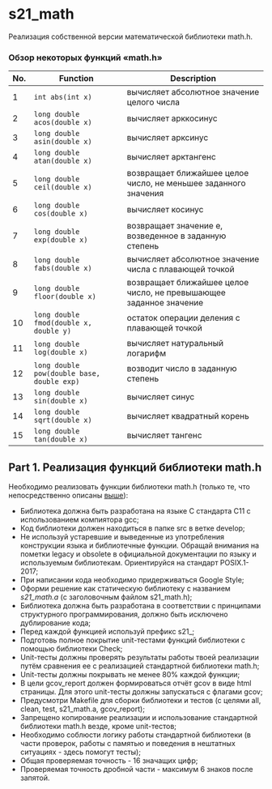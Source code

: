 # s21_math

Реализация собственной версии математической библиотеки math.h.

### Обзор некоторых функций «math.h»

| No. | Function | Description |
| --- | -------- | ----------- |
| 1 | `int abs(int x)` | вычисляет абсолютное значение целого числа |
| 2 | `long double acos(double x)` | вычисляет арккосинус |
| 3 | `long double asin(double x)` | вычисляет арксинус |
| 4 | `long double atan(double x)` | вычисляет арктангенс |
| 5 | `long double ceil(double x)` | возвращает ближайшее целое число, не меньшее заданного значения |
| 6 | `long double cos(double x)` | вычисляет косинус |
| 7 | `long double exp(double x)` | возвращает значение e, возведенное в заданную степень |
| 8 | `long double fabs(double x)` | вычисляет абсолютное значение числа с плавающей точкой |
| 9 | `long double floor(double x)` | возвращает ближайшее целое число, не превышающее заданное значение |
| 10 | `long double fmod(double x, double y)` | остаток операции деления с плавающей точкой |
| 11 | `long double log(double x)` | вычисляет натуральный логарифм |
| 12 | `long double pow(double base, double exp)` | возводит число в заданную степень |
| 13 | `long double sin(double x)` | вычисляет синус |
| 14 | `long double sqrt(double x)` | вычисляет квадратный корень |
| 15 | `long double tan(double x)` | вычисляет тангенс |  

## Part 1. Реализация функций библиотеки math.h

Необходимо реализовать функции библиотеки math.h (только те, что непосредственно описаны [выше](#обзор-некоторых-функций-mathh)):

- Библиотека должна быть разработана на языке С стандарта C11 с использованием компиятора gcc;
- Код библиотеки должен находиться в папке src в ветке develop;  
- Не используй устаревшие и выведенные из употребления конструкции языка и библиотечные функции. Обращай внимания на пометки legacy и obsolete в официальной документации по языку и используемым библиотекам. Ориентируйся на стандарт POSIX.1-2017;
- При написании кода необходимо придерживаться Google Style;
- Оформи решение как статическую библиотеку с названием *s21_math.a* (с заголовочным файлом s21_math.h);
- Библиотека должна быть разработана в соответствии с принципами структурного программирования, должно быть исключено дублирование кода;
- Перед каждой функцией используй префикс s21_;
- Подготовь полное покрытие unit-тестами функций библиотеки c помощью библиотеки Check;
- Unit-тесты должны проверять результаты работы твоей реализации путём сравнения ее с реализацией стандартной библиотеки math.h;
- Unit-тесты должны покрывать не менее 80% каждой функции;
- В цели gcov_report должен формироваться отчёт gcov в виде html страницы. Для этого unit-тесты должны запускаться с флагами gcov;
- Предусмотри Makefile для сборки библиотеки и тестов (с целями all, clean, test, s21_math.a, gcov_report);
- Запрещено копирование реализации и использование стандартной библиотеки math.h везде, кроме unit-тестов;
- Необходимо соблюсти логику работы стандартной библиотеки (в части проверок, работы с памятью и поведения в нештатных ситуациях - здесь помогут тесты);
- Общая проверяемая точность - 16 значащих цифр;
- Проверяемая точность дробной части - максимум 6 знаков после запятой.

